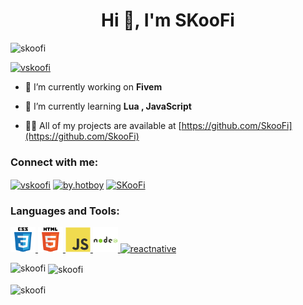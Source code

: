 <h1 align="center">Hi 👋, I'm SKooFi</h1>

<p align="left"> <img src="https://komarev.com/ghpvc/?username=skoofi&label=Profile%20views&color=0e75b6&style=flat" alt="skoofi" /> </p>

<p align="left"> <a href="https://twitter.com/vskoofi" target="blank"><img src="https://img.shields.io/twitter/follow/vskoofi?logo=twitter&style=for-the-badge" alt="vskoofi" /></a> </p>

- 🔭 I’m currently working on **Fivem**

- 🌱 I’m currently learning **Lua , JavaScript**

- 👨‍💻 All of my projects are available at [https://github.com/SkooFi](https://github.com/SkooFi)

<h3 align="left">Connect with me:</h3>
<p align="left">
<a href="https://twitter.com/vskoofi" target="blank"><img align="center" src="https://raw.githubusercontent.com/rahuldkjain/github-profile-readme-generator/master/src/images/icons/Social/twitter.svg" alt="vskoofi" height="30" width="40" /></a>
<a href="https://instagram.com/by.hotboy" target="blank"><img align="center" src="https://raw.githubusercontent.com/rahuldkjain/github-profile-readme-generator/master/src/images/icons/Social/instagram.svg" alt="by.hotboy" height="30" width="40" /></a>
<a href="https://discord.gg/SKooFi" target="blank"><img align="center" src="https://raw.githubusercontent.com/rahuldkjain/github-profile-readme-generator/master/src/images/icons/Social/discord.svg" alt="SKooFi" height="30" width="40" /></a>
</p>

<h3 align="left">Languages and Tools:</h3>
<p align="left"> <a href="https://www.w3schools.com/css/" target="_blank" rel="noreferrer"> <img src="https://raw.githubusercontent.com/devicons/devicon/master/icons/css3/css3-original-wordmark.svg" alt="css3" width="40" height="40"/> </a> <a href="https://www.w3.org/html/" target="_blank" rel="noreferrer"> <img src="https://raw.githubusercontent.com/devicons/devicon/master/icons/html5/html5-original-wordmark.svg" alt="html5" width="40" height="40"/> </a> <a href="https://developer.mozilla.org/en-US/docs/Web/JavaScript" target="_blank" rel="noreferrer"> <img src="https://raw.githubusercontent.com/devicons/devicon/master/icons/javascript/javascript-original.svg" alt="javascript" width="40" height="40"/> </a> <a href="https://nodejs.org" target="_blank" rel="noreferrer"> <img src="https://raw.githubusercontent.com/devicons/devicon/master/icons/nodejs/nodejs-original-wordmark.svg" alt="nodejs" width="40" height="40"/> </a> <a href="https://reactnative.dev/" target="_blank" rel="noreferrer"> <img src="https://reactnative.dev/img/header_logo.svg" alt="reactnative" width="40" height="40"/> </a> </p>

<p><img align="left" src="https://github-readme-stats.vercel.app/api/top-langs?username=skoofi&show_icons=true&locale=en&layout=compact" alt="skoofi" /></p>

<p>&nbsp;<img align="center" src="https://github-readme-stats.vercel.app/api?username=skoofi&show_icons=true&locale=en" alt="skoofi" /></p>

<p><img align="center" src="https://github-readme-streak-stats.herokuapp.com/?user=skoofi&" alt="skoofi" /></p>
